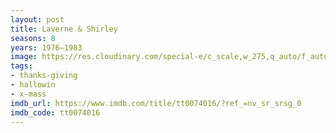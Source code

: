 ```yaml
---
layout: post
title: Laverne & Shirley
seasons: 8
years: 1976–1983
image: https://res.cloudinary.com/special-e/c_scale,w_275,q_auto/f_auto/Series%20posters/Laverne_Shirley.png
tags:
- thanks-giving
- hallowin
- x-mass
imdb_url: https://www.imdb.com/title/tt0074016/?ref_=nv_sr_srsg_0
imdb_code: tt0074016
---
```

